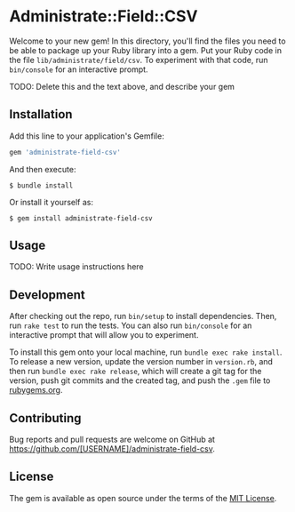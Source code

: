 # Administrate::Field::CSV

Welcome to your new gem! In this directory, you'll find the files you need to be able to package up your Ruby library into a gem. Put your Ruby code in the file `lib/administrate/field/csv`. To experiment with that code, run `bin/console` for an interactive prompt.

TODO: Delete this and the text above, and describe your gem

## Installation

Add this line to your application's Gemfile:

```ruby
gem 'administrate-field-csv'
```

And then execute:

    $ bundle install

Or install it yourself as:

    $ gem install administrate-field-csv

## Usage

TODO: Write usage instructions here

## Development

After checking out the repo, run `bin/setup` to install dependencies. Then, run `rake test` to run the tests. You can also run `bin/console` for an interactive prompt that will allow you to experiment.

To install this gem onto your local machine, run `bundle exec rake install`. To release a new version, update the version number in `version.rb`, and then run `bundle exec rake release`, which will create a git tag for the version, push git commits and the created tag, and push the `.gem` file to [rubygems.org](https://rubygems.org).

## Contributing

Bug reports and pull requests are welcome on GitHub at https://github.com/[USERNAME]/administrate-field-csv.

## License

The gem is available as open source under the terms of the [MIT License](https://opensource.org/licenses/MIT).
